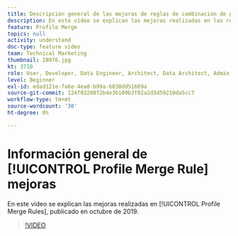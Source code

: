 ```yaml
---
title: Descripción general de las mejoras de reglas de combinación de perfiles
description: En este vídeo se explican las mejoras realizadas en las reglas de combinación de perfiles en octubre de 2019.
feature: Profile Merge
topics: null
activity: understand
doc-type: feature video
team: Technical Marketing
thumbnail: 28976.jpg
kt: 3710
role: User, Developer, Data Engineer, Architect, Data Architect, Admin, Leader
level: Beginner
exl-id: edad121e-fa6e-4ea8-b99a-6830dd51669a
source-git-commit: 124f03208f2b4e3b109b3f02a2d3d59210da5cc7
workflow-type: tm+mt
source-wordcount: '30'
ht-degree: 0%

---
```


# Información general de [!UICONTROL Profile Merge Rule] mejoras

En este vídeo se explican las mejoras realizadas en [!UICONTROL Profile Merge Rules], publicado en octubre de 2019.

>[!VIDEO](https://video.tv.adobe.com/v/28976/?quality=12)
